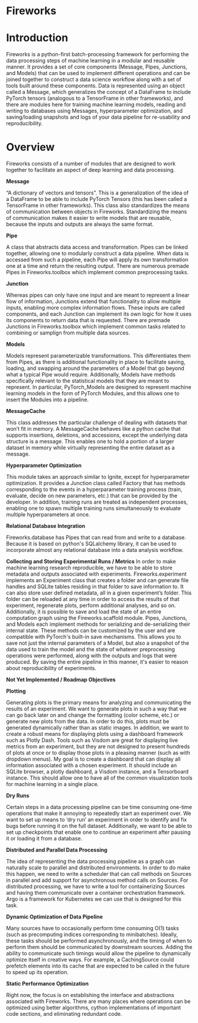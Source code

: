 # Fireworks
Introduction
=====================================

Fireworks is a python-first batch-processing framework for performing the data processing steps of machine learning in a modular and reusable manner. It provides a set of core components (Message, Pipes, Junctions, and Models) that can be used to implement different operations and can be joined together to construct a data science workflow along with a set of tools built around these components. Data is represented using an object called a Message, which generalizes the concept of a DataFrame to include PyTorch tensors (analogous to a TensorFrame in other frameworks), and there are modules here for training machine learning models, reading and writing to databases using Messages, hyperparameter optimization, and saving/loading snapshots and logs of your data pipeline for re-usability and reproducibility.

Overview
=====================================

Fireworks consists of a number of modules that are designed to work together to facilitate an aspect of deep learning and data processing.

**Message**

 “A dictionary of vectors and tensors”. This is a generalization of the idea of a DataFrame to be able to include PyTorch Tensors (this has been called a TensorFrame in other frameworks). This class also standardizes the means of communication between objects in Fireworks. Standardizing the means of communication makes it easier to write models that are reusable, because the inputs and outputs are always the same format.

**Pipe**

A class that abstracts data access and transformation. Pipes can be linked together, allowing one to modularly construct a data pipeline. When data is accessed from such a pipeline, each Pipe will apply its own transformation one at a time and return the resulting output. There are numerous premade Pipes in Fireworks.toolbox which implement common preprocessing tasks.

**Junction**

Whereas pipes can only have one input and are meant to represent a linear flow of information, Junctions extend that functionality to allow multiple inputs, enabling more complex information flows. These inputs are called components, and each Junction can implement its own logic for how it uses its components to return data that is requested. There are premade Junctions in Fireworks.toolbox which implement common tasks related to combining or samplign from multiple data sources.

**Models**

Models represent parameterizable transformations. This differentiates them from Pipes, as there is additional functionality in place to facilitate saving, loading, and swapping around the parameters of a Model that go beyond what a typical Pipe would require. Additionally, Models have methods specifically relevant to the statistical models that they are meant to represent. In particular, PyTorch_Models are designed to represent machine learning models in the form of PyTorch Modules, and this allows one to insert the Modules into a pipeline.

**MessageCache**

This class addresses the particular challenge of dealing with datasets that won’t fit in memory. A MessageCache behaves like a python cache that supports insertions, deletions, and accessions, except the underlying data structure is a message. This enables one to hold a portion of a larger dataset in memory  while virtually representing the entire dataset as a message.

**Hyperparameter Optimization**

This module takes an approach similar to Ignite, except for hyperparameter optimization. It provides a Junction class called Factory that has methods corresponding to the events in a hyperparameter training process (train, evaluate, decide on new parameters, etc.) that can be provided by the developer. In addition, training runs are treated as independent processes, enabling one to spawn multiple training runs simultaneously to evaluate multiple hyperparameters at once.

**Relational Database Integration**

Fireworks.database has Pipes that can read from and write to a database. Because it is based on python's SQLalchemy library, it can be used to incorporate almost any relational database into a data analysis workflow.

**Collecting and Storing Experimental Runs / Metrics**
In order to make machine learning research reproducible, we have to be able to store metadata and outputs associated with experiments. Fireworks.experiment implements an Experiment class that creates a folder and can generate file handles and SQLite tables residing in that folder to save information to. It can also store user defined metadata, all in a given experiment’s folder. This folder can be reloaded at any time in order to access the results of that experiment, regenerate plots, perform additional analyses, and so on.
Additionally, it is possible to save and load the state of an entire computation graph using the Fireworks.scaffold module. Pipes, Junctions, and Models each implement methods for serializing and de-serializing their internal state. These methods can be customized by the user and are compatible with PyTorch's built-in save mechanisms. This allows you to save not just the internal parameters of a Model, but also a snapshot of the data used to train the model and the state of whatever preprocessing operations were performed, along with the outputs and logs that were produced. By saving the entire pipeline in this manner, it's easier to reason about reproducibility of experiments.


**Not Yet Implemented / Roadmap Objectives**

**Plotting**

Generating plots is the primary means for analyzing and communicating the results of an experiment. We want to generate plots in such a way that we can go back later on and change the formatting (color scheme, etc.) or generate new plots from the data. In order to do this, plots must be generated dynamically rather than as static images. In addition, we want to create a robust means for displaying plots using a dashboard framework such as Plotly Dash. Tools such as Visdom are great for displaying live metrics from an experiment, but they are not designed to present hundreds of plots at once or to display those plots in a pleasing manner (such as with dropdown menus).
My goal is to create a dashboard that can display all information associated with a chosen experiment. It should include an SQLite browser, a plotly dashboard, a Visdom instance, and a Tensorboard instance. This should allow one to have all of the common visualization tools for machine learning in a single place.

**Dry Runs**

Certain steps in a data processing pipeline can be time consuming one-time operations that make it annoying to repeatedly start an experiment over. We want to set up means to ‘dry run’ an experiment in order to identify and fix bugs before running it on the full dataset. Additionally, we want to be able to set up checkpoints that enable one to continue an experiment after pausing it or loading it from a database.

**Distributed and Parallel Data Processing**

The idea of representing the data processing pipeline as a graph can naturally scale to parallel and distributed environments. In order to do make this happen, we need to write a scheduler that can call methods on Sources in parallel and add support for asynchronous method calls on Sources. For distributed processing, we have to write a tool for containerizing Sources and having them communicate over a container orchestration framework. Argo is a framework for Kubernetes we can use that is designed for this task.

**Dynamic Optimization of Data Pipeline**

Many sources have to occasionally perform time consuming O(1) tasks (such as precomputing indices corresponding to minibatches). Ideally, these tasks should be performed asynchronously, and the timing of when to perform them should be communicated by downstream sources. Adding the ability to communicate such timings would allow the pipeline to dynamically optimize itself in creative ways. For example, a CachingSource could prefetch elements into its cache that are expected to be called in the future to speed up its operation.

**Static Performance Optimization**

Right now, the focus is on establishing the interface and abstractions associated with Fireworks. There are many places where operations can be optimized using better algorithms, cython implementations of important code sections, and eliminating redundant code.
